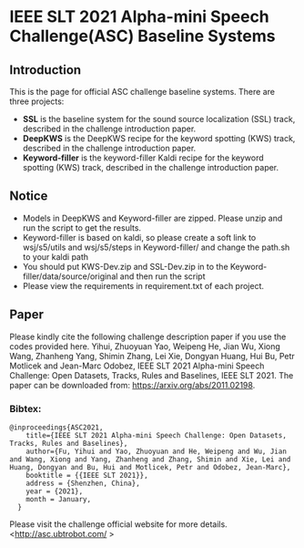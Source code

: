 # IEEE SLT 2021 Alpha-mini Speech Challenge(ASC) Baseline Systems
## Introduction
This is the page for official ASC challenge baseline systems. There are three projects:

+ **SSL** is the baseline system for the sound source localization (SSL) track, described in the challenge introduction paper.
+ **DeepKWS** is the DeepKWS recipe for the keyword spotting (KWS) track, described in the challenge introduction paper.
+ **Keyword-filler** is the keyword-filler Kaldi recipe for the keyword spotting (KWS) track, described in the challenge introduction paper.

## Notice
+ Models in DeepKWS and Keyword-filler are zipped. Please unzip and run the script to get the results.
+ Keyword-filler is based on kaldi, so please create a soft link to wsj/s5/utils and wsj/s5/steps in Keyword-filler/ and change the path.sh to your kaldi path
+ You should put KWS-Dev.zip and SSL-Dev.zip in to the Keyword-filler/data/source/original and then run the script
+ Please view the requirements in requirement.txt of each project. 

## Paper
Please kindly cite the following challenge description paper if you use the codes provided here.
Yihui, Zhuoyuan Yao, Weipeng He, Jian Wu, Xiong Wang, Zhanheng Yang, Shimin Zhang, Lei Xie, Dongyan Huang, Hui Bu, Petr Motlicek and Jean-Marc Odobez, IEEE SLT 2021 Alpha-mini Speech Challenge: Open Datasets, Tracks, Rules and Baselines, IEEE SLT 2021.
The paper can be downloaded from: https://arxiv.org/abs/2011.02198.

### Bibtex:
```
@inproceedings{ASC2021,
    title={IEEE SLT 2021 Alpha-mini Speech Challenge: Open Datasets, Tracks, Rules and Baselines},
    author={Fu, Yihui and Yao, Zhuoyuan and He, Weipeng and Wu, Jian and Wang, Xiong and Yang, Zhanheng and Zhang, Shimin and Xie, Lei and Huang, Dongyan and Bu, Hui and Motlicek, Petr and Odobez, Jean-Marc},
    booktitle = {{IEEE SLT 2021}},
    address = {Shenzhen, China},
    year = {2021},
    month = January,
  }
```
Please visit the challenge official website for more details. 
<http://asc.ubtrobot.com/ >
